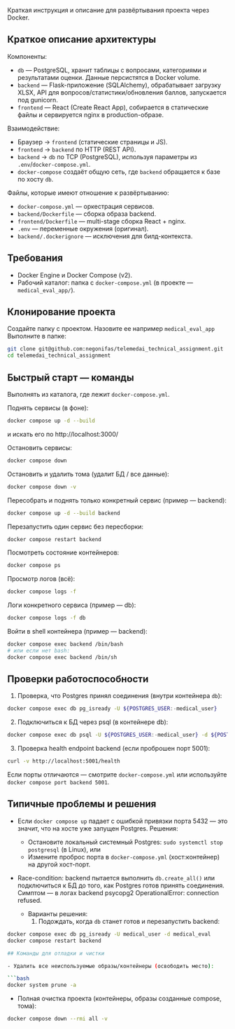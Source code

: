 Краткая инструкция и описание для развёртывания проекта через Docker.

## Краткое описание архитектуры

Компоненты:
- `db` — PostgreSQL, хранит таблицы с вопросами, категориями и результатами оценки. Данные персистятся в Docker volume.
- `backend` — Flask-приложение (SQLAlchemy), обрабатывает загрузку XLSX, API для вопросов/статистики/обновления баллов, запускается под gunicorn.
- `frontend` — React (Create React App), собирается в статические файлы и сервируется nginx в production-образе.

Взаимодействие:
- Браузер -> `frontend` (статические страницы и JS).
- `frontend` -> `backend` по HTTP (REST API).
- `backend` -> `db` по TCP (PostgreSQL), используя параметры из `.env`/`docker-compose.yml`.
- `docker-compose` создаёт общую сеть, где `backend` обращается к базе по хосту `db`.

Файлы, которые имеют отношение к развёртыванию:
- `docker-compose.yml` — оркестрация сервисов.
- `backend/Dockerfile` — сборка образа backend.
- `frontend/Dockerfile` — multi-stage сборка React + nginx.
- `.env` — переменные окружения (оригинал).
- `backend/.dockerignore` — исключения для билд-контекста.

## Требования
- Docker Engine и Docker Compose (v2).
- Рабочий каталог: папка с `docker-compose.yml` (в проекте — `medical_eval_app/`).

## Клонирование проекта
Создайте папку с проектом. Назовите ее например `medical_eval_app`
Выполните в папке: 
```bash
git clone git@github.com:negonifas/telemedai_technical_assignment.git
cd telemedai_technical_assignment
```

## Быстрый старт — команды
Выполнять из каталога, где лежит `docker-compose.yml`.

Поднять сервисы (в фоне):

```bash
docker compose up -d --build
```
и искать его по http://localhost:3000/

Остановить сервисы:

```bash
docker compose down
```

Остановить и удалить тома (удалит БД / все данные):

```bash
docker compose down -v
```

Пересобрать и поднять только конкретный сервис (пример — backend):

```bash
docker compose up -d --build backend
```

Перезапустить один сервис без пересборки:

```bash
docker compose restart backend
```

Посмотреть состояние контейнеров:

```bash
docker compose ps
```

Просмотр логов (всё):

```bash
docker compose logs -f
```

Логи конкретного сервиса (пример — db):

```bash
docker compose logs -f db
```

Войти в shell контейнера (пример — backend):

```bash
docker compose exec backend /bin/bash
# или если нет bash:
docker compose exec backend /bin/sh
```

## Проверки работоспособности

1) Проверка, что Postgres принял соединения (внутри контейнера `db`):

```bash
docker compose exec db pg_isready -U ${POSTGRES_USER:-medical_user}
```

2) Подключиться к БД через psql (в контейнере db):

```bash
docker compose exec db psql -U ${POSTGRES_USER:-medical_user} -d ${POSTGRES_DB:-medical_eval}
```

3) Проверка health endpoint backend (если проброшен порт 5001):

```bash
curl -v http://localhost:5001/health
```

Если порты отличаются — смотрите `docker-compose.yml` или используйте `docker compose port backend 5001`.

## Типичные проблемы и решения

- Если `docker compose up` падает с ошибкой привязки порта 5432 — это значит, что на хосте уже запущен Postgres. Решения:
  - Остановите локальный системный Postgres: `sudo systemctl stop postgresql` (в Linux), или
  - Измените проброс порта в `docker-compose.yml` (хост:контейнер) на другой хост-порт.

- Race-condition: backend пытается выполнить `db.create_all()` или подключиться к БД до того, как Postgres готов принять соединения. Симптом — в логах backend psycopg2 OperationalError: connection refused.
  - Варианты решения:
    1) Подождать, когда `db` станет готов и перезапустить backend:

```bash
docker compose exec db pg_isready -U medical_user -d medical_eval
docker compose restart backend

## Команды для отладки и чистки

- Удалить все неиспользуемые образы/контейнеры (освободить место):

```bash
docker system prune -a
```

- Полная очистка проекта (контейнеры, образы созданные compose, тома):

```bash
docker compose down --rmi all -v
```

